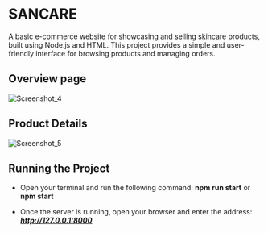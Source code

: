 # SANCARE
A basic e-commerce website for showcasing and selling skincare products, built using Node.js and HTML. This project provides a simple and user-friendly interface for browsing products and managing orders.

## Overview page

![Screenshot_4](https://github.com/user-attachments/assets/1cbbe961-ad49-483d-97a1-5bf6db826728)

## Product Details

![Screenshot_5](https://github.com/user-attachments/assets/fed89857-9970-40a5-8170-8ff26fb26747)


## Running the Project
- Open your terminal and run the following command:
**npm run start** or
**npm start**

+ Once the server is running, open your browser and enter the address:
**_http://127.0.0.1:8000_**
